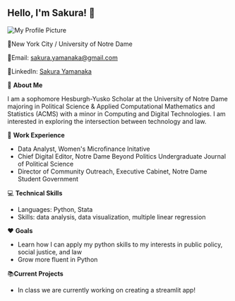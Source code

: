 ## Hello, I'm Sakura! 👋

![My Profile Picture](assets/images/profilepicture.jpeg)

:round_pushpin:New York City / University of Notre Dame

:email:Email: sakura.yamanaka@gmail.com

:link:LinkedIn: [Sakura Yamanaka](https://www.linkedin.com/in/sakura-yamanaka)

:cherry_blossom: **About Me**

I am a sophomore Hesburgh-Yusko Scholar at the University of Notre Dame majoring in Political Science & Applied Computational Mathematics and Statistics (ACMS) with a minor in Computing and Digital Technologies. I am interested in exploring the intersection between technology and law.

:star2: **Work Experience**

- Data Analyst, Women's Microfinance Initative
- Chief Digital Editor, Notre Dame Beyond Politics Undergraduate Journal of Political Science
- Director of Community Outreach, Executive Cabinet, Notre Dame Student Government

:computer: **Technical Skills**

- Languages: Python, Stata
- Skills: data analysis, data visualization, multiple linear regression

:hearts: **Goals**
- Learn how I can apply my python skills to my interests in public policy, social justice, and law
- Grow more fluent in Python

:books:**Current Projects**
- In class we are currently working on creating a streamlit app!

<!--
**sakura-yamanaka/sakura-yamanaka** is a ✨ _special_ ✨ repository because its `README.md` (this file) appears on your GitHub profile.
